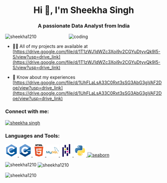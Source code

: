 <h1 align="center">Hi 👋, I'm Sheekha Singh</h1>
<h3 align="center">A passionate Data Analyst from India</h3>
<img align="right" alt="coding" width="300" src="https://i.pinimg.com/originals/e7/26/c7/e726c74ac081eed50feee1433d12c998.gif">

<p align="left"> <img src="https://komarev.com/ghpvc/?username=sheekha1210&label=Profile%20views&color=0e75b6&style=flat" alt="sheekha1210" /> </p>

- 👨‍💻 All of my projects are available at [https://drive.google.com/file/d/1T1zWJ1dWZc3Xoi9v2CGYuDtyvQk9I5-S/view?usp=drive_link](https://drive.google.com/file/d/1T1zWJ1dWZc3Xoi9v2CGYuDtyvQk9I5-S/view?usp=drive_link)

- 📄 Know about my experiences [https://drive.google.com/file/d/1UhFLaLsA33C0Rxt3sSG3AbG3gVAF2Doe/view?usp=drive_link](https://drive.google.com/file/d/1UhFLaLsA33C0Rxt3sSG3AbG3gVAF2Doe/view?usp=drive_link)

<h3 align="left">Connect with me:</h3>
<p align="left">
<a href="https://linkedin.com/in/sheekha singh" target="blank"><img align="center" src="https://raw.githubusercontent.com/rahuldkjain/github-profile-readme-generator/master/src/images/icons/Social/linked-in-alt.svg" alt="sheekha singh" height="30" width="40" /></a>
</p>

<h3 align="left">Languages and Tools:</h3>
<p align="left"> <a href="https://www.cprogramming.com/" target="_blank" rel="noreferrer"> <img src="https://raw.githubusercontent.com/devicons/devicon/master/icons/c/c-original.svg" alt="c" width="40" height="40"/> </a> <a href="https://www.w3schools.com/cpp/" target="_blank" rel="noreferrer"> <img src="https://raw.githubusercontent.com/devicons/devicon/master/icons/cplusplus/cplusplus-original.svg" alt="cplusplus" width="40" height="40"/> </a> <a href="https://www.w3.org/html/" target="_blank" rel="noreferrer"> <img src="https://raw.githubusercontent.com/devicons/devicon/master/icons/html5/html5-original-wordmark.svg" alt="html5" width="40" height="40"/> </a> <a href="https://www.mysql.com/" target="_blank" rel="noreferrer"> <img src="https://raw.githubusercontent.com/devicons/devicon/master/icons/mysql/mysql-original-wordmark.svg" alt="mysql" width="40" height="40"/> </a> <a href="https://pandas.pydata.org/" target="_blank" rel="noreferrer"> <img src="https://raw.githubusercontent.com/devicons/devicon/2ae2a900d2f041da66e950e4d48052658d850630/icons/pandas/pandas-original.svg" alt="pandas" width="40" height="40"/> </a> <a href="https://www.python.org" target="_blank" rel="noreferrer"> <img src="https://raw.githubusercontent.com/devicons/devicon/master/icons/python/python-original.svg" alt="python" width="40" height="40"/> </a> <a href="https://seaborn.pydata.org/" target="_blank" rel="noreferrer"> <img src="https://seaborn.pydata.org/_images/logo-mark-lightbg.svg" alt="seaborn" width="40" height="40"/> </a> </p>

<p><img align="left" src="https://github-readme-stats.vercel.app/api/top-langs?username=sheekha1210&show_icons=true&locale=en&layout=compact" alt="sheekha1210" /></p>

<p>&nbsp;<img align="center" src="https://github-readme-stats.vercel.app/api?username=sheekha1210&show_icons=true&locale=en" alt="sheekha1210" /></p>

<p><img align="center" src="https://github-readme-streak-stats.herokuapp.com/?user=sheekha1210&" alt="sheekha1210" /></p>
